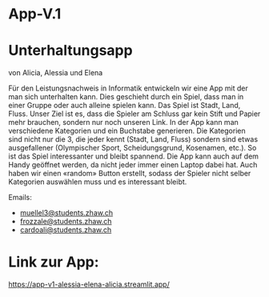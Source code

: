 # App-V.1

# Unterhaltungsapp 
von Alicia, Alessia und Elena


Für den Leistungsnachweis in Informatik entwickeln wir eine App mit der man sich unterhalten kann. Dies geschieht durch ein Spiel, dass man in einer Gruppe oder auch alleine spielen kann. Das Spiel ist Stadt, Land, Fluss. Unser Ziel ist es,  dass die Spieler am Schluss gar kein Stift und Papier mehr brauchen, sondern nur noch unseren Link. In der App kann man verschiedene Kategorien und ein Buchstabe  generieren. Die Kategorien sind nicht nur die 3, die jeder kennt (Stadt, Land, Fluss) sondern sind etwas ausgefallener (Olympischer Sport, Scheidungsgrund, Kosenamen, etc.). So ist das Spiel interessanter und bleibt spannend. Die App kann auch auf dem Handy geöffnet werden, da nicht jeder immer einen Laptop dabei hat. Auch haben wir einen «random» Button erstellt, sodass der Spieler nicht selber Kategorien auswählen muss und es interessant bleibt. 

Emails:

- muellel3@students.zhaw.ch
- frozzale@students.zhaw.ch
- cardoali@students.zhaw.ch

# Link zur App:
https://app-v1-alessia-elena-alicia.streamlit.app/ 

